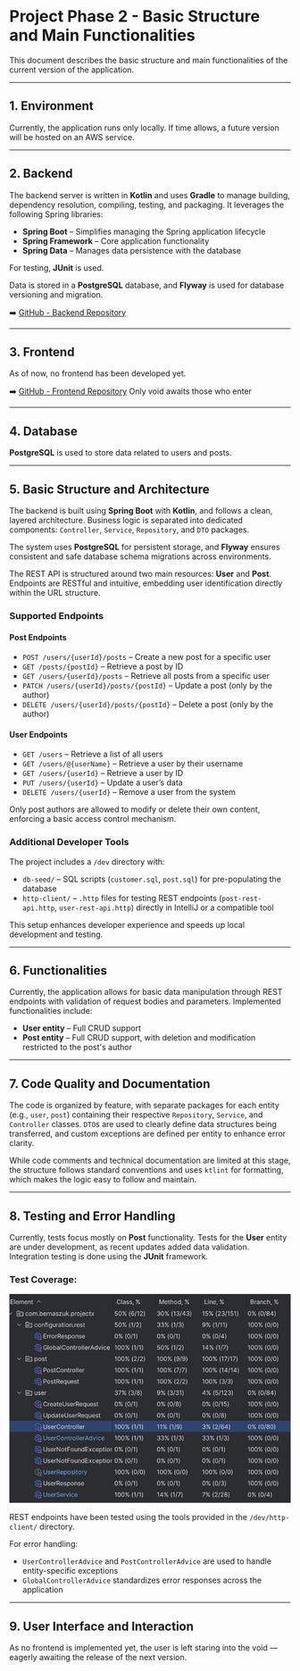# Project Phase 2 - Basic Structure and Main Functionalities

This document describes the basic structure and main functionalities of the current version of the application.

---

## 1. Environment

Currently, the application runs only locally. If time allows, a future version will be hosted on an AWS service.

---

## 2. Backend

The backend server is written in **Kotlin** and uses **Gradle** to manage building, dependency resolution, compiling, testing, and packaging. It leverages the following Spring libraries:

- **Spring Boot** – Simplifies managing the Spring application lifecycle
- **Spring Framework** – Core application functionality
- **Spring Data** – Manages data persistence with the database

For testing, **JUnit** is used.

Data is stored in a **PostgreSQL** database, and **Flyway** is used for database versioning and migration.

➡️ [GitHub - Backend Repository](https://github.com/berniq/XWebBackend)

---

## 3. Frontend

As of now, no frontend has been developed yet.

➡️ [GitHub - Frontend Repository](https://github.com/berniq/XWebFrontend) Only void awaits those who enter

---

## 4. Database

**PostgreSQL** is used to store data related to users and posts.

---

## 5. Basic Structure and Architecture

The backend is built using **Spring Boot** with **Kotlin**, and follows a clean, layered architecture. Business logic is separated into dedicated components: `Controller`, `Service`, `Repository`, and `DTO` packages.

The system uses **PostgreSQL** for persistent storage, and **Flyway** ensures consistent and safe database schema migrations across environments.

The REST API is structured around two main resources: **User** and **Post**. Endpoints are RESTful and intuitive, embedding user identification directly within the URL structure.

### Supported Endpoints

#### **Post Endpoints**
- `POST /users/{userId}/posts` – Create a new post for a specific user  
- `GET /posts/{postId}` – Retrieve a post by ID  
- `GET /users/{userId}/posts` – Retrieve all posts from a specific user  
- `PATCH /users/{userId}/posts/{postId}` – Update a post (only by the author)  
- `DELETE /users/{userId}/posts/{postId}` – Delete a post (only by the author)

#### **User Endpoints**
- `GET /users` – Retrieve a list of all users  
- `GET /users/@{userName}` – Retrieve a user by their username  
- `GET /users/{userId}` – Retrieve a user by ID  
- `PUT /users/{userId}` – Update a user’s data  
- `DELETE /users/{userId}` – Remove a user from the system

Only post authors are allowed to modify or delete their own content, enforcing a basic access control mechanism.

### Additional Developer Tools

The project includes a `/dev` directory with:

- `db-seed/` – SQL scripts (`customer.sql`, `post.sql`) for pre-populating the database  
- `http-client/` – `.http` files for testing REST endpoints (`post-rest-api.http`, `user-rest-api.http`) directly in IntelliJ or a compatible tool

This setup enhances developer experience and speeds up local development and testing.

---

## 6. Functionalities

Currently, the application allows for basic data manipulation through REST endpoints with validation of request bodies and parameters. Implemented functionalities include:

- **User entity** – Full CRUD support  
- **Post entity** – Full CRUD support, with deletion and modification restricted to the post's author

---

## 7. Code Quality and Documentation

The code is organized by feature, with separate packages for each entity (e.g., `user`, `post`) containing their respective `Repository`, `Service`, and `Controller` classes. `DTO`s are used to clearly define data structures being transferred, and custom exceptions are defined per entity to enhance error clarity.

While code comments and technical documentation are limited at this stage, the structure follows standard conventions and uses `ktlint` for formatting, which makes the logic easy to follow and maintain.

---

## 8. Testing and Error Handling

Currently, tests focus mostly on **Post** functionality. Tests for the **User** entity are under development, as recent updates added data validation. Integration testing is done using the **JUnit** framework.

### Test Coverage:
![Test Coverage](resources/testcoverage.png)

REST endpoints have been tested using the tools provided in the `/dev/http-client/` directory.

For error handling:
- `UserControllerAdvice` and `PostControllerAdvice` are used to handle entity-specific exceptions
- `GlobalControllerAdvice` standardizes error responses across the application

---

## 9. User Interface and Interaction

As no frontend is implemented yet, the user is left staring into the void — eagerly awaiting the release of the next version.
